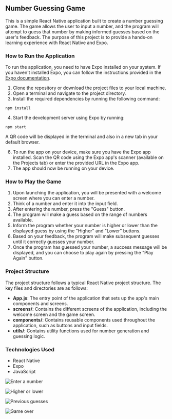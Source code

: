 ## Number Guessing Game

This is a simple React Native application built to create a number guessing game. The game allows the user to input a number, and the program will attempt to guess that number by making informed guesses based on the user's feedback. The purpose of this project is to provide a hands-on learning experience with React Native and Expo.

### How to Run the Application

To run the application, you need to have Expo installed on your system. If you haven't installed Expo, you can follow the instructions provided in the [Expo documentation](https://docs.expo.io/get-started/installation/).

1. Clone the repository or download the project files to your local machine.
2. Open a terminal and navigate to the project directory.
3. Install the required dependencies by running the following command:

<pre><code>npm install</code></pre>

4. Start the development server using Expo by running:

<pre><code>npm start</code></pre>

A QR code will be displayed in the terminal and also in a new tab in your default browser.

6. To run the app on your device, make sure you have the Expo app installed. Scan the QR code using the Expo app's scanner (available on the Projects tab) or enter the provided URL in the Expo app.
7. The app should now be running on your device.

### How to Play the Game

1. Upon launching the application, you will be presented with a welcome screen where you can enter a number.
2. Think of a number and enter it into the input field.
3. After entering the number, press the "Guess" button.
4. The program will make a guess based on the range of numbers available.
5. Inform the program whether your number is higher or lower than the displayed guess by using the "Higher" and "Lower" buttons.
6. Based on your feedback, the program will make subsequent guesses until it correctly guesses your number.
7. Once the program has guessed your number, a success message will be displayed, and you can choose to play again by pressing the "Play Again" button.

### Project Structure

The project structure follows a typical React Native project structure. The key files and directories are as follows:

- **App.js**: The entry point of the application that sets up the app's main components and screens.
- **screens/**: Contains the different screens of the application, including the welcome screen and the game screen.
- **components/**: Contains reusable components used throughout the application, such as buttons and input fields.
- **utils/**: Contains utility functions used for number generation and guessing logic.

### Technologies Used

- React Native
- Expo
- JavaScript

![Enter a number](assets/images/screenshot1.png)

![Higher or lower](assets/images/screenshot4.png)

![Previous guesses](assets/images/screenshot3.png)

![Game over](assets/images/screenshot2.png)

